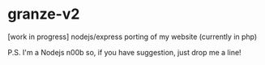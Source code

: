 granze-v2
=========

[work in progress] nodejs/express porting of my website (currently in php)

P.S. I'm a Nodejs n00b so, if you have suggestion, just drop me a line!
